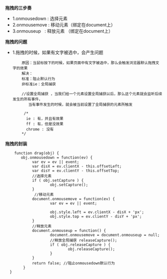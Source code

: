 
**拖拽的三步奏**
* 1.onmousedown : 选择元素
* 2.onmousemove : 移动元素（绑定在document上）
* 3.onmouseup   : 释放元素 （绑定在document上）

**拖拽的问题**

* 1.拖拽的时候，如果有文字被选中，会产生问题
	
          原因：当鼠标按下的时候，如果页面中有文字被选中，那么会触发浏览器默认拖拽文字的效果 
          解决：
          标准：阻止默认行为
          非标准ie：全局捕获
          
          //设置全局捕获 ，当我们给一个元素设置全局捕获以后，那么这个元素就会监听后续发生的所有事件，
             当有事件发生的时候，就会被当前设置了全局捕获的元素所触发
	
           /*
            ie : 有，并且有效果
            ff : 有，但是没效果
            chrome : 没有
          */
          
**拖拽的封装**

        function drag(obj) {
           obj.onmousedown = function(ev) {
                var ev = ev || event;
                var disX = ev.clientX - this.offsetLeft;
                var disY = ev.clientY - this.offsetTop;
                //选择元素
                if ( obj.setCapture ) {
                        obj.setCapture();
                }
                 //移动元素
                document.onmousemove = function(ev) {
                        var ev = ev || event;

                        obj.style.left = ev.clientX - disX + 'px';
                        obj.style.top = ev.clientY - disY + 'px';
                }
                //释放元素
                document.onmouseup = function() {
                        document.onmousemove = document.onmouseup = null;
                        //释放全局捕获 releaseCapture();
                        if ( obj.releaseCapture ) {
                                obj.releaseCapture();
                        }
                }
                return false; //阻止onmousedown默认行为
            }	
	  }

